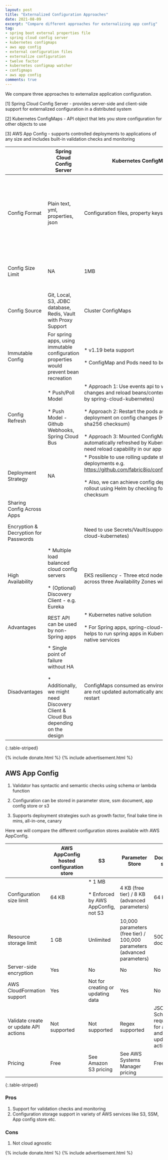 ```yaml
---
layout: post
title: "Externalized Configuration Approaches"
date: 2021-08-09
excerpt: "Compare different approaches for externalizing app config"
tag:
- spring boot external properties file
- spring cloud config server
- kubernetes configmaps
- aws app config
- external configuration files
- externalize configuration
- twelve factor
- kubernetes configmap watcher
- configmaps
- aws app config
comments: true
---
```


We compare three approaches to externalize application configuration.

[1] Spring Cloud Config Server - provides server-side and client-side support for externalized configuration in a distributed system

[2] Kubernetes ConfigMaps - API object that lets you store configuration for other objects to use

[3] AWS App Config - supports controlled deployments to applications of any size and includes built-in validation checks and monitoring


| |Spring Cloud Config Server |Kubernetes ConfigMaps |AWS App Config|
|---|---|---|---|
|Config Format |	Plain text, yml, properties, json |	Configuration files, property keys |* YAML, JSON, or text documents in the AWS AppConfig hosted configuration store<br/><br/>* Objects in an Amazon Simple Storage Service (Amazon S3) bucket<br/><br/>* Documents in the Systems Manager document store<br/><br/>* Parameters in Parameter Store |
|Config Size Limit | NA| 1MB| * 4 to 8KB - Parameter Store<br/><br/>* 64KB - Document/AppConfig store<br/><br/>* 1MB - S3|
|Config Source| Git, Local, S3, JDBC database, Redis, Vault with Proxy Support| Cluster ConfigMaps| AppConfig Store, SSM Document Store, Parameter Store, S3|
|Immutable Config|For spring apps, using immutable configuration properties would prevent bean recreation |* v1.19 beta support<br/><br/>* ConfigMap and Pods need to be re-created |For spring apps, using immutable configuration properties would prevent bean recreation|
| Config Refresh|* Push/Poll Model<br/><br/>* Push Model - Github Webhooks, Spring Cloud Bus| * Approach 1: Use events api to watch for changes and reload beans/context (supported by spring-cloud-kubernetes) <br/><br/>* Approach 2: Restart the pods as part of deployment on config changes (Helm using sha256 checksum)<br/><br/>* Approach 3: Mounted ConfigMaps are automatically refreshed by Kubernetes. So, we need reload capability in our app upon change.| Poll model|
| Deployment Strategy|NA | * Possible to use rolling update strategy of deployments e.g. https://github.com/fabric8io/configmapcontroller<br/><br/>* Also, we can achieve config deployment rollout using Helm by checking for sha256 checksum| Linear, Exponential, AllAtOnce, Linear50PercentEvery30Seconds, Canary10Percent20Minutes|
| Sharing Config Across Apps| | | |
| Encryption & Decryption for Passwords||Need to use Secrets/Vault(supported by spring-cloud-kubernetes) |Secrets need to be stored in parameter store. No encryption/decryption feature available as part of config files |
| High Availability| * Multiple load balanced cloud config servers<br/><br/>* (Optional) Discovery Client - e.g. Eureka| EKS resiliency - Three etcd nodes that run across three Availability Zones within a Region| AWS managed|
|Advantages | REST API can be used by non-Spring apps| * Kubernetes native solution<br/><br/>* For Spring apps, spring-cloud-kubernetes helps to run spring apps in Kubernetes using native services| Validation checks, deployment strategy and rollbacks|
|Disadvantages |* Single point of failure without HA<br/><br/>* Additionally, we might need Discovery Client & Cloud Bus depending on the design | ConfigMaps consumed as environment variables are not updated automatically and require a pod restart| AWS managed service|
{:.table-striped}

{% include donate.html %}
{% include advertisement.html %}

## AWS App Config

1. Validator has syntactic and semantic checks using schema or lambda function

2. Configuration can be stored in parameter store, ssm document, app config store or s3

3. Supports deployment strategies such as growth factor, final bake time in mins, all-in-one,  canary


Here we will compare the different configuration stores available with AWS AppConfig.

| |AWS AppConfig hosted configuration store| S3|Parameter Store| Document store| 
|---|---|---|---|---|
|Configuration size limit | 64 KB|* 1 MB<br/><br/>* Enforced by AWS AppConfig, not S3| 4 KB (free tier) / 8 KB (advanced parameters)| 64 KB|
|Resource storage limit | 	1 GB| Unlimited| 10,000 parameters (free tier) / 100,000 parameters (advanced parameters)| 500 documents|
|Server-side encryption | Yes| No| No| No|
|AWS CloudFormation support |Yes |Not for creating or updating data |Yes |No |
|Validate create or update API actions| Not supported| Not supported|Regex supported | JSON Schema required for all put and update API actions|
|Pricing | Free|See Amazon S3 pricing| See AWS Systems Manager pricing|Free|
{:.table-striped}

### Pros
 
1. Support for validation checks and monitoring 
2. Configuration storage support in variety of AWS services like S3, SSM, App config store etc.

### Cons

1. Not cloud agnostic

{% include donate.html %}
{% include advertisement.html %}

